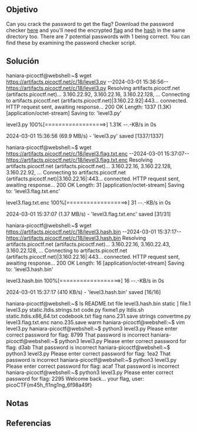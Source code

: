 ## Objetivo
Can you crack the password to get the flag? Download the password checker [here](https://artifacts.picoctf.net/c/18/level3.py) and you'll need the encrypted [flag](https://artifacts.picoctf.net/c/18/level3.flag.txt.enc) and the [hash](https://artifacts.picoctf.net/c/18/level3.hash.bin) in the same directory too. There are 7 potential passwords with 1 being correct. You can find these by examining the password checker script.
## Solución
haniara-picoctf@webshell:~$ wget https://artifacts.picoctf.net/c/18/level3.py
--2024-03-01 15:36:56--  https://artifacts.picoctf.net/c/18/level3.py
Resolving artifacts.picoctf.net (artifacts.picoctf.net)... 3.160.22.92, 3.160.22.16, 3.160.22.128, ...
Connecting to artifacts.picoctf.net (artifacts.picoctf.net)|3.160.22.92|:443... connected.
HTTP request sent, awaiting response... 200 OK
Length: 1337 (1.3K) [application/octet-stream]
Saving to: 'level3.py'

level3.py           100%[==================>]   1.31K  --.-KB/s    in 0s      

2024-03-01 15:36:56 (69.9 MB/s) - 'level3.py' saved [1337/1337]

haniara-picoctf@webshell:~$ wget https://artifacts.picoctf.net/c/18/level3.flag.txt.enc
--2024-03-01 15:37:07--  https://artifacts.picoctf.net/c/18/level3.flag.txt.enc
Resolving artifacts.picoctf.net (artifacts.picoctf.net)... 3.160.22.16, 3.160.22.128, 3.160.22.92, ...
Connecting to artifacts.picoctf.net (artifacts.picoctf.net)|3.160.22.16|:443... connected.
HTTP request sent, awaiting response... 200 OK
Length: 31 [application/octet-stream]
Saving to: 'level3.flag.txt.enc'

level3.flag.txt.enc 100%[==================>]      31  --.-KB/s    in 0s      

2024-03-01 15:37:07 (1.37 MB/s) - 'level3.flag.txt.enc' saved [31/31]

haniara-picoctf@webshell:~$ wget https://artifacts.picoctf.net/c/18/level3.hash.bin
--2024-03-01 15:37:17--  https://artifacts.picoctf.net/c/18/level3.hash.bin
Resolving artifacts.picoctf.net (artifacts.picoctf.net)... 3.160.22.16, 3.160.22.43, 3.160.22.128, ...
Connecting to artifacts.picoctf.net (artifacts.picoctf.net)|3.160.22.16|:443... connected.
HTTP request sent, awaiting response... 200 OK
Length: 16 [application/octet-stream]
Saving to: 'level3.hash.bin'

level3.hash.bin     100%[==================>]      16  --.-KB/s    in 0s      

2024-03-01 15:37:17 (410 KB/s) - 'level3.hash.bin' saved [16/16]

haniara-picoctf@webshell:~$ ls
README.txt    file                 level3.hash.bin  static
]             file.1               level3.py        static.ltdis.strings.txt
code.py       fixme1.py            ltdis.sh         static.ltdis.x86_64.txt
codebook.txt  flag                 nano.231.save    strings
convertme.py  level3.flag.txt.enc  nano.235.save    warm
haniara-picoctf@webshell:~$ vim level3.py 
haniara-picoctf@webshell:~$ python3 level3.py 
Please enter correct password for flag: 8799
That password is incorrect
haniara-picoctf@webshell:~$ python3 level3.py 
Please enter correct password for flag: d3ab
That password is incorrect
haniara-picoctf@webshell:~$ python3 level3.py 
Please enter correct password for flag: 1ea2
That password is incorrect
haniara-picoctf@webshell:~$ python3 level3.py 
Please enter correct password for flag: acaf
That password is incorrect
haniara-picoctf@webshell:~$ python3 level3.py 
Please enter correct password for flag: 2295
Welcome back... your flag, user:
picoCTF{m45h_fl1ng1ng_6f98a49f}

## Notas

## Referencias
